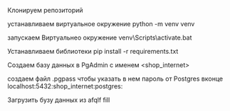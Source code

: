 Клонируем репозиторий

устанавливаем виртуальное окружение 
python -m venv venv

запускаем Виртуальнео окружение
venv\Scripts\activate.bat

Устанавливаем библиотеки
pip install -r requirements.txt


Создаем базу данных в PgAdmin с именем <shop_internet>

создаем файл .pgpass
чтобы указать в нем пароль от Postgres вконце
localhost:5432:shop_internet:postgres:<password>

Загрузить бузу данных из afqlf fill